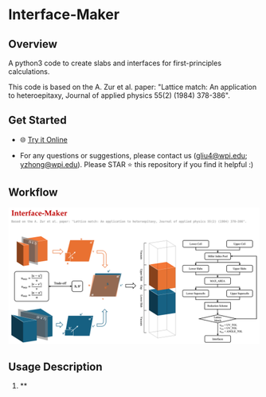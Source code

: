 # Interface-Maker

<!-- [![DOI](https://zenodo.org/badge/DOI/10.5281/zenodo.1234567.svg)](https://doi.org/10.5281/zenodo.1234567) -->

## Overview

A python3 code to create slabs and interfaces for first-principles calculations. 

This code is based on the A. Zur et al. paper: "Lattice match: An application to heteroepitaxy, Journal of applied physics 55(2) (1984) 378-386".

## Get Started

* 🌐 [Try it Online](https://interface-maker.streamlit.app/)

* For any questions or suggestions, please contact us (gliu4@wpi.edu; yzhong@wpi.edu). Please STAR  ⭐️ this repository if you find it helpful :)

## Workflow

![Workflow](res/image.png)

## Usage Description

1. **